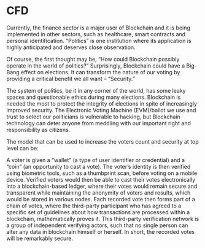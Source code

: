 # CFD

Currently, the finance sector is a major user of Blockchain and it is being implemented in other sectors, such as healthcare, smart contracts and personal identification. “Politics” is one institution where its application is highly anticipated and deserves close observation.

Of course, the first thought may be, “How could Blockchain possibly operate in the world of politics?” Surprisingly, Blockchain could have a Big-Bang effect on elections. It can transform the nature of our voting by providing a critical benefit we all want – “Security.”

The system of politics, be it in any corner of the world, has some leaky spaces and questionable ethics during many elections. Blockchain is needed the most to protect the integrity of elections in spite of increasingly improved security. The Electronic Voting Machine (EVM)/ballot we use and trust to select our politicians is vulnerable to hacking, but Blockchain technology can deter anyone from meddling with our important right and responsibility as citizens.

The model that can be used to increase the voters count and security at top level can be:

A voter is given a “wallet” (a type of user identifier or credential) and a “coin” (an opportunity to cast a vote). The voter’s identity is then verified using biometric tools, such as a thumbprint scan, before voting on a mobile device. Verified voters would then be able to cast their votes electronically into a blockchain-based ledger, where their votes would remain secure and transparent while maintaining the anonymity of voters and results, which would be stored in various nodes. Each recorded vote then forms part of a chain of votes, where the third-party participant who has agreed to a specific set of guidelines about how transactions are processed within a blockchain, mathematically proves it. This third-party verification network is a group of independent verifying actors, such that no single person can alter any data in blockchain himself or herself. In short, the recorded votes will be remarkably secure.
